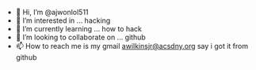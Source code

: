 - 👋 Hi, I’m @ajwonlol511
- 👀 I’m interested in ... hacking 
- 🌱 I’m currently learning ... how to hack 
- 💞️ I’m looking to collaborate on ... github
- 📫 How to reach me is my gmail awilkinsjr@acsdny.org say i got it  from github 

<!---
ajwonlol511/ajwonlol511 is a ✨ special ✨ repository because its `README.md` (this file) appears on your GitHub profile.
You can click the Preview link to take a look at your changes.
--->
